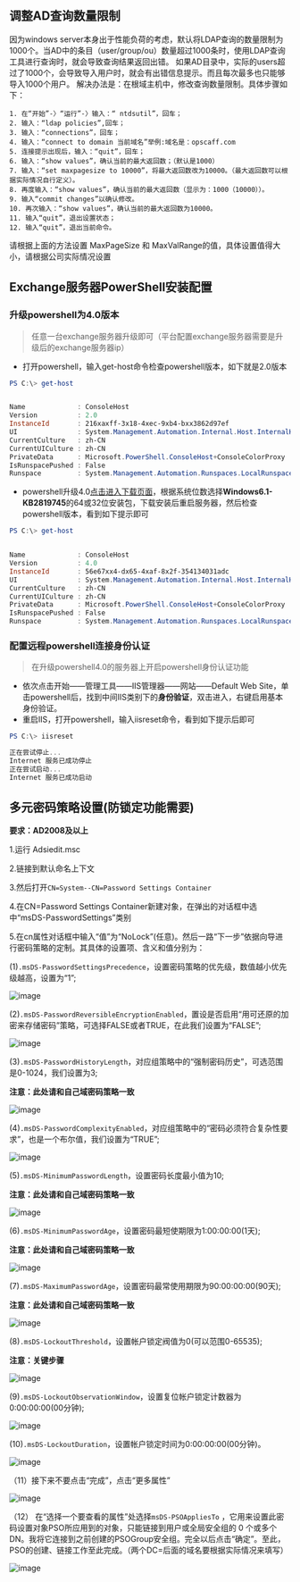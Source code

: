 ## 调整AD查询数量限制

因为windows server本身出于性能负荷的考虑，默认将LDAP查询的数量限制为1000个。当AD中的条目（user/group/ou）数量超过1000条时，使用LDAP查询工具进行查询时，就会导致查询结果返回出错。
如果AD目录中，实际的users超过了1000个，会导致导入用户时，就会有出错信息提示。而且每次最多也只能够导入1000个用户。
解决办法是：在根域主机中，修改查询数量限制。具体步骤如下：
```
1. 在“开始”-〉“运行”-〉输入：“ ntdsutil”，回车；
2. 输入：“ldap policies”,回车；
3. 输入：“connections”，回车；
4. 输入：“connect to domain 当前域名”举例:域名是：opscaff.com
5. 连接提示出现后，输入：“quit”，回车；
6. 输入：“show values”，确认当前的最大返回数；（默认是1000）
7. 输入：“set maxpagesize to 10000”，将最大返回数改为10000。（最大返回数可以根据实际情况自行定义）。
8. 再度输入：“show values”，确认当前的最大返回数（显示为：1000（10000））。
9. 输入“commit changes”以确认修改。
10. 再次输入：“show values”，确认当前的最大返回数为10000。
11. 输入“quit”，退出设置状态；
12. 输入“quit”，退出当前命令。
 ```
请根据上面的方法设置 MaxPageSize 和 MaxValRange的值，具体设置值得大小，请根据公司实际情况设置
 

## Exchange服务器PowerShell安装配置

### 升级powershell为4.0版本

> 任意一台exchange服务器升级即可（平台配置exchange服务器需要是升级后的exchange服务器ip）

* 打开powershell，输入get-host命令检查powershell版本，如下就是2.0版本

```powershell
PS C:\> get-host


Name             : ConsoleHost
Version          : 2.0
InstanceId       : 216xaxff-3x18-4xec-9xb4-bxx3862d97ef
UI               : System.Management.Automation.Internal.Host.InternalHostUserInterface
CurrentCulture   : zh-CN
CurrentUICulture : zh-CN
PrivateData      : Microsoft.PowerShell.ConsoleHost+ConsoleColorProxy
IsRunspacePushed : False
Runspace         : System.Management.Automation.Runspaces.LocalRunspace
```

* powershell升级4.0[点击进入下载页面](https://www.microsoft.com/zh-CN/download/details.aspx?id=40855)，根据系统位数选择**Windows6.1-KB2819745**的64或32位安装包，下载安装后重启服务器，然后检查powershell版本，看到如下提示即可

```powershell
PS C:\> get-host


Name             : ConsoleHost
Version          : 4.0
InstanceId       : 56e67xx4-dx65-4xaf-8x2f-354134031adc
UI               : System.Management.Automation.Internal.Host.InternalHostUserInterface
CurrentCulture   : zh-CN
CurrentUICulture : zh-CN
PrivateData      : Microsoft.PowerShell.ConsoleHost+ConsoleColorProxy
IsRunspacePushed : False
Runspace         : System.Management.Automation.Runspaces.LocalRunspace
```


### 配置远程powershell连接身份认证

> 在升级powershell4.0的服务器上开启powershell身份认证功能

* 依次点击开始——管理工具——IIS管理器——网站——Default Web Site，单击powershell后，找到中间IIS类别下的**身份验证**，双击进入，右键启用基本身份验证。
* 重启IIS，打开powershell，输入iisreset命令，看到如下提示后即可
```powershell
PS C:\> iisreset

正在尝试停止...
Internet 服务已成功停止
正在尝试启动...
Internet 服务已成功启动
```


## 多元密码策略设置(防锁定功能需要)

**要求：AD2008及以上**

1.运行 Adsiedit.msc

2.链接到默认命名上下文

3.然后打开```CN=System--CN=Password Settings Container```

4.在CN=Password Settings Container新建对象，在弹出的对话框中选中“msDS-PasswordSettings”类别

5.在cn属性对话框中输入“值”为“NoLock”(任意)。然后一路“下一步”依据向导进行密码策略的定制。其具体的设置项、含义和值分别为：

(1)```.msDS-PasswordSettingsPrecedence```，设置密码策略的优先级，数值越小优先级越高，设置为“1”;

![image](./imgs/adconfig/ad1.png)
 
(2)```.msDS-PasswordReversibleEncryptionEnabled```，置设是否启用“用可还原的加密来存储密码”策略，可选择FALSE或者TRUE，在此我们设置为“FALSE”;
 
![image](./imgs/adconfig/ad2.png)
 
(3)```.msDS-PasswordHistoryLength```，对应组策略中的“强制密码历史”，可选范围是0-1024，我们设置为3;

**注意：此处请和自己域密码策略一致**


![image](./imgs/adconfig/ad3.png)
 
(4)```.msDS-PasswordComplexityEnabled```，对应组策略中的“密码必须符合复杂性要求”，也是一个布尔值，我们设置为“TRUE”;
 
 
![image](./imgs/adconfig/ad4.png)
 
(5)```.msDS-MinimumPasswordLength```，设置密码长度最小值为10;

**注意：此处请和自己域密码策略一致**

![image](./imgs/adconfig/ad5.png) 
 
(6)```.msDS-MinimumPasswordAge```，设置密码最短使期限为1:00:00:00(1天);

**注意：此处请和自己域密码策略一致**


![image](./imgs/adconfig/ad6.png)
 
 
(7)```.msDS-MaximumPasswordAge```，设置密码最常使用期限为90:00:00:00(90天);

**注意：此处请和自己域密码策略一致**


![image](./imgs/adconfig/ad7.png)
 
(8)```.msDS-LockoutThreshold```，设置帐户锁定阀值为0(可以范围0-65535);

**注意：关键步骤**


![image](./imgs/adconfig/ad8.png)
 
(9)```.msDS-LockoutObservationWindow```，设置复位帐户锁定计数器为0:00:00:00(00分钟);
 
 
![image](./imgs/adconfig/ad9.png)

(10)```.msDS-LockoutDuration```，设置帐户锁定时间为0:00:00:00(00分钟)。
 

![image](./imgs/adconfig/ad10.png)

（11）接下来不要点击“完成”，点击“更多属性”
 
 
![image](./imgs/adconfig/ad11.png)

（12）
在“选择一个要查看的属性”处选择```msDS-PSOAppliesTo``` ，它用来设置此密码设置对象PSO所应用到的对象，只能链接到用户或全局安全组的 0 个或多个 DN。我将它连接到之前创建的PSOGroup安全组。完全以后点击“确定”。至此，PSO的创建、链接工作至此完成。（两个DC=后面的域名要根据实际情况来填写）
 
 
![image](./imgs/adconfig/ad12.png)
 
 
